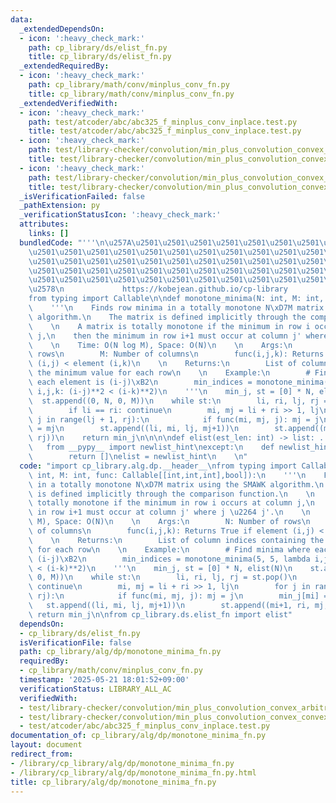 ```yaml
---
data:
  _extendedDependsOn:
  - icon: ':heavy_check_mark:'
    path: cp_library/ds/elist_fn.py
    title: cp_library/ds/elist_fn.py
  _extendedRequiredBy:
  - icon: ':heavy_check_mark:'
    path: cp_library/math/conv/minplus_conv_fn.py
    title: cp_library/math/conv/minplus_conv_fn.py
  _extendedVerifiedWith:
  - icon: ':heavy_check_mark:'
    path: test/atcoder/abc/abc325_f_minplus_conv_inplace.test.py
    title: test/atcoder/abc/abc325_f_minplus_conv_inplace.test.py
  - icon: ':heavy_check_mark:'
    path: test/library-checker/convolution/min_plus_convolution_convex_arbitrary.test.py
    title: test/library-checker/convolution/min_plus_convolution_convex_arbitrary.test.py
  - icon: ':heavy_check_mark:'
    path: test/library-checker/convolution/min_plus_convolution_convex_convex.test.py
    title: test/library-checker/convolution/min_plus_convolution_convex_convex.test.py
  _isVerificationFailed: false
  _pathExtension: py
  _verificationStatusIcon: ':heavy_check_mark:'
  attributes:
    links: []
  bundledCode: "'''\n\u257A\u2501\u2501\u2501\u2501\u2501\u2501\u2501\u2501\u2501\u2501\
    \u2501\u2501\u2501\u2501\u2501\u2501\u2501\u2501\u2501\u2501\u2501\u2501\u2501\
    \u2501\u2501\u2501\u2501\u2501\u2501\u2501\u2501\u2501\u2501\u2501\u2501\u2501\
    \u2501\u2501\u2501\u2501\u2501\u2501\u2501\u2501\u2501\u2501\u2501\u2501\u2501\
    \u2501\u2501\u2501\u2501\u2501\u2501\u2501\u2501\u2501\u2501\u2501\u2501\u2501\
    \u2578\n             https://kobejean.github.io/cp-library               \n'''\n\
    from typing import Callable\n\ndef monotone_minima(N: int, M: int, func: Callable[[int,int,int],bool]):\n\
    \    '''\n    Finds row minima in a totally monotone N\xD7M matrix using the SMAWK\
    \ algorithm.\n    The matrix is defined implicitly through the comparison function.\n\
    \    \n    A matrix is totally monotone if the minimum in row i occurs at column\
    \ j,\n    then the minimum in row i+1 must occur at column j' where j \u2264 j'.\n\
    \    \n    Time: O(N log M), Space: O(N)\n    \n    Args:\n        N: Number of\
    \ rows\n        M: Number of columns\n        func(i,j,k): Returns True if element\
    \ (i,j) < element (i,k)\n    \n    Returns:\n        List of column indices containing\
    \ the minimum value for each row\n    \n    Example:\n        # Find minima where\
    \ each element is (i-j)\xB2\n        min_indices = monotone_minima(5, 5, lambda\
    \ i,j,k: (i-j)**2 < (i-k)**2)\n    '''\n    min_j, st = [0] * N, elist(N)\n  \
    \  st.append((0, N, 0, M))\n    while st:\n        li, ri, lj, rj = st.pop()\n\
    \        if li == ri: continue\n        mi, mj = li + ri >> 1, lj\n        for\
    \ j in range(lj + 1, rj):\n            if func(mi, mj, j): mj = j\n        min_j[mi]\
    \ = mj\n        st.append((li, mi, lj, mj+1))\n        st.append((mi+1, ri, mj,\
    \ rj))\n    return min_j\n\n\n\ndef elist(est_len: int) -> list: ...\ntry:\n \
    \   from __pypy__ import newlist_hint\nexcept:\n    def newlist_hint(hint):\n\
    \        return []\nelist = newlist_hint\n    \n"
  code: "import cp_library.alg.dp.__header__\nfrom typing import Callable\n\ndef monotone_minima(N:\
    \ int, M: int, func: Callable[[int,int,int],bool]):\n    '''\n    Finds row minima\
    \ in a totally monotone N\xD7M matrix using the SMAWK algorithm.\n    The matrix\
    \ is defined implicitly through the comparison function.\n    \n    A matrix is\
    \ totally monotone if the minimum in row i occurs at column j,\n    then the minimum\
    \ in row i+1 must occur at column j' where j \u2264 j'.\n    \n    Time: O(N log\
    \ M), Space: O(N)\n    \n    Args:\n        N: Number of rows\n        M: Number\
    \ of columns\n        func(i,j,k): Returns True if element (i,j) < element (i,k)\n\
    \    \n    Returns:\n        List of column indices containing the minimum value\
    \ for each row\n    \n    Example:\n        # Find minima where each element is\
    \ (i-j)\xB2\n        min_indices = monotone_minima(5, 5, lambda i,j,k: (i-j)**2\
    \ < (i-k)**2)\n    '''\n    min_j, st = [0] * N, elist(N)\n    st.append((0, N,\
    \ 0, M))\n    while st:\n        li, ri, lj, rj = st.pop()\n        if li == ri:\
    \ continue\n        mi, mj = li + ri >> 1, lj\n        for j in range(lj + 1,\
    \ rj):\n            if func(mi, mj, j): mj = j\n        min_j[mi] = mj\n     \
    \   st.append((li, mi, lj, mj+1))\n        st.append((mi+1, ri, mj, rj))\n   \
    \ return min_j\n\nfrom cp_library.ds.elist_fn import elist"
  dependsOn:
  - cp_library/ds/elist_fn.py
  isVerificationFile: false
  path: cp_library/alg/dp/monotone_minima_fn.py
  requiredBy:
  - cp_library/math/conv/minplus_conv_fn.py
  timestamp: '2025-05-21 18:01:52+09:00'
  verificationStatus: LIBRARY_ALL_AC
  verifiedWith:
  - test/library-checker/convolution/min_plus_convolution_convex_arbitrary.test.py
  - test/library-checker/convolution/min_plus_convolution_convex_convex.test.py
  - test/atcoder/abc/abc325_f_minplus_conv_inplace.test.py
documentation_of: cp_library/alg/dp/monotone_minima_fn.py
layout: document
redirect_from:
- /library/cp_library/alg/dp/monotone_minima_fn.py
- /library/cp_library/alg/dp/monotone_minima_fn.py.html
title: cp_library/alg/dp/monotone_minima_fn.py
---
```

